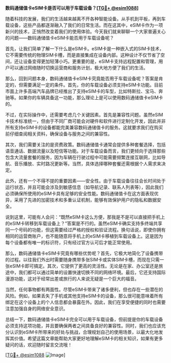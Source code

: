 **数码通储值卡eSIM卡是否可以用于车载设备？[[TG💪+ @esim1088](https://t.me/s/esim1088)]**

随着科技的发展，我们的生活越来越离不开各种智能设备。从手机到平板，再到车载设备，这些产品都逐渐融入了我们的日常生活。而在这其中，eSIM卡作为一项新兴的技术，正悄然改变着我们的使用体验。今天我们就来聊聊一个大家普遍关心的问题——数码通储值卡eSIM卡能否用于车载设备呢？

首先，让我们简单了解一下什么是eSIM卡。eSIM卡是一种嵌入式的SIM卡技术，它不需要传统的物理SIM卡槽，而是直接集成在设备内部。这种设计不仅节省了空间，还让设备变得更加轻薄小巧。更重要的是，eSIM卡支持远程配置和管理，用户可以通过网络随时切换运营商和服务计划，极大地方便了我们的生活。

那么，回到问题本身，数码通储值卡eSIM卡究竟能否用于车载设备呢？答案是肯定的，但需要满足一定的条件。首先，你的车载设备必须支持eSIM卡功能。目前市面上许多高端汽车品牌已经推出了支持eSIM卡的车型，比如特斯拉、宝马、奔驰等。如果你的车辆具备这一功能，那么理论上是可以使用数码通储值卡eSIM卡的。

不过，在实际操作中，还需要考虑几个关键因素。首先是兼容性问题。虽然eSIM卡技术标准统一，但由于不同厂商可能会对硬件和软件进行定制化开发，因此并非所有支持eSIM卡的设备都能完美兼容数码通储值卡的服务。这就要求我们在购买前仔细查阅相关资料，确保设备与服务之间的兼容性。

其次，我们需要关注的是资费政策。数码通储值卡通常会提供多种套餐选择，包括语音通话、数据流量以及短信等功能。对于车载设备而言，我们更倾向于选择那些包含大流量套餐的服务，因为车辆在行驶过程中可能需要频繁连接互联网，比如导航、音乐播放、实时路况更新等。当然，具体选择哪种套餐还需根据个人需求来决定。

此外，还有一个不得不提的重要因素——安全性。由于车载设备往往会长时间处于运行状态，并且可能会涉及到敏感信息（如导航记录、联系人列表等），因此我们必须确保所使用的eSIM卡具有足够的安全性能。数码通储值卡在这方面表现优异，采用了先进的加密技术和多重认证机制，能够有效保护用户的隐私和数据安全。

说到这里，可能有人会问：“既然eSIM卡这么方便，那我是不是可以直接把手机上的eSIM卡转移到车载设备上？”答案是不行的。虽然eSIM卡确实支持多终端共享同一个号码的功能，但这需要经过严格的授权和验证流程。换句话说，即使你拥有相同的运营商账户，也不能随意将手机上的eSIM卡移植到车载设备上。这是因为每个设备都有唯一的标识符，只有经过官方认可后才能正常使用。

那么，数码通储值卡eSIM卡究竟有哪些优势呢？首先，它极大地简化了设备携带的过程。以往我们外出时需要随身携带多张SIM卡或实体SIM卡槽，而现在只需一张eSIM卡即可搞定。其次，它提供了更高的灵活性。无论是在家、办公室还是旅途中，我们都可以通过简单的设置快速切换不同的网络环境。最后，它还支持国际漫游功能，这对于经常出差或旅行的人来说无疑是一个巨大的福音。

当然，任何事物都有两面性。尽管eSIM卡带来了诸多便利，但也存在一些潜在的风险。例如，如果丢失了手机或其他支持eSIM卡的设备，那么很可能意味着所有绑定在这个设备上的个人信息都会暴露在外。因此，我们在享受便捷的同时也需要注意加强自身的网络安全意识。

总结一下，数码通储值卡eSIM卡完全可以用于车载设备，但前提是你的车载设备必须支持这项功能，并且要确保两者之间具备良好的兼容性。同时，我们也应该充分认识到eSIM卡所带来的好处与挑战，合理规划自己的使用场景，以最大化地发挥其价值。希望这篇文章能帮助大家更好地理解eSIM卡的相关知识，如果有更多疑问的话，欢迎随时留言交流哦！

[[TG💪+ @esim1088](https://t.me/s/esim1088) ![Image](https://i.postimg.cc/4NQfJmqS/Snipaste-2025-05-13-00-14-12.png)]